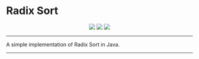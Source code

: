 # Radix Sort
<p align="center">
    <img src="https://img.shields.io/badge/License-MIT-blue.svg" />
    <img src=https://img.shields.io/badge/Made%20with-Java-red.svg />
    <img src="https://travis-ci.org/ajay340/Radix-Sort.svg?branch=master" />
</p>

---

A simple implementation of Radix Sort in Java.

---
